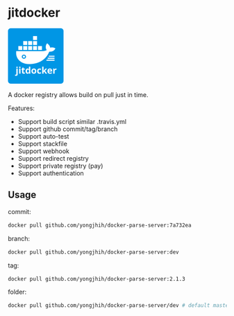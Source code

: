 # jitdocker

![](art/jitdocker.png)

A docker registry allows build on pull just in time.

Features:

* Support build script similar .travis.yml
* Support github commit/tag/branch
* Support auto-test
* Support stackfile
* Support webhook
* Support redirect registry
* Support private registry (pay)
* Support authentication

## Usage

commit:

```sh
docker pull github.com/yongjhih/docker-parse-server:7a732ea
```

branch:

```sh
docker pull github.com/yongjhih/docker-parse-server:dev
```

tag:

```sh
docker pull github.com/yongjhih/docker-parse-server:2.1.3
```

folder:

```sh
docker pull github.com/yongjhih/docker-parse-server/dev # default master branch
```

